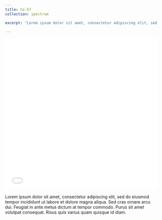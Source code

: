 ```yaml
---
title: Co-57
collection: spectrum

excerpt: "Lorem ipsum dolor sit amet, consectetur adipiscing elit, sed do eiusmod tempor incididunt ut labore et dolore magna aliqua. Sed cras ornare arcu dui. Feugiat in ante metus dictum at tempor commodo. Purus sit amet volutpat consequat. Risus quis varius quam quisque id diam."

---
```


<iframe width="100%" height="500" src="/assets/spectra/Co-57.html" title="Co-57 gamma spectrum" frameborder="0" allowfullscreen></iframe>

Lorem ipsum dolor sit amet, consectetur adipiscing elit, sed do eiusmod tempor incididunt ut labore et dolore magna aliqua. Sed cras ornare arcu dui. Feugiat in ante metus dictum at tempor commodo. Purus sit amet volutpat consequat. Risus quis varius quam quisque id diam.

